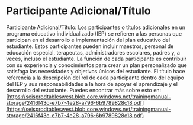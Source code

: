 # Participante Adicional/Título
Participante Adicional/Título: Los participantes o títulos adicionales en un programa educativo individualizado (IEP) se refieren a las personas que participan en el desarrollo e implementación del plan educativo del estudiante. Estos participantes pueden incluir maestros, personal de educación especial, terapeutas, administradores escolares, padres y, a veces, incluso el estudiante. La función de cada participante es contribuir con su experiencia y conocimientos para crear un plan personalizado que satisfaga las necesidades y objetivos únicos del estudiante. El título hace referencia a la descripción del rol de cada participante dentro del equipo del IEP y sus responsabilidades a la hora de apoyar el aprendizaje y el desarrollo del estudiante.
Puedes encontrar más sobre esto en: [https://seisprodtableswest.blob.core.windows.net/trainingmanual-storage/2416f43c-e7b7-4e28-a796-6b9789828c18.pdf](https://seisprodtableswest.blob.core.windows.net/trainingmanual-storage/2416f43c-e7b7-4e28-a796-6b9789828c18.pdf)